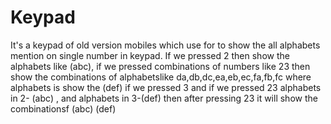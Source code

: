 # Keypad
It's a keypad of old version mobiles which use for to show the all alphabets mention on single number in keypad.
If we pressed 2 then show the alphabets like (abc), if we pressed combinations of numbers like 23 then show the combinations of alphabetslike da,db,dc,ea,eb,ec,fa,fb,fc where alphabets is show the (def) if we pressed 3  and if we pressed 23 alphabets in 2- (abc) , and alphabets in 3-(def) then after pressing 23 it will show the combinationsf (abc) (def)
